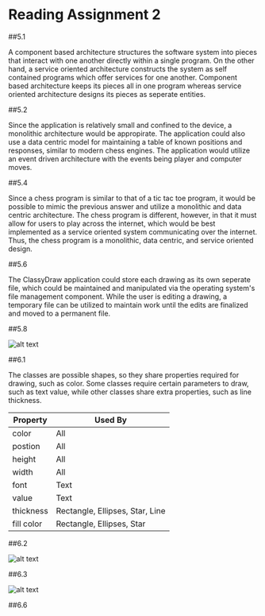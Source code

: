 # Reading Assignment 2

##5.1

A component based architecture structures the software system into pieces that interact with one another directly within a single program. On the other hand, a service oriented architecture constructs the system as self contained programs which offer services for one another. Component based architecture keeps its pieces all in one program whereas service oriented architecture designs its pieces as seperate entities.

##5.2

Since the application is relatively small and confined to the device, a monolithic architecture would be appropirate. The application could also use a data centric model for maintaining a table of known positions and responses, similar to modern chess engines. The application would utilize an event driven architecture with the events being player and computer moves.

##5.4

Since a chess program is similar to that of a tic tac toe program, it would be possible to mimic the previous answer and utilize a monolithic and data centric architecture. The chess program is different, however, in that it must allow for users to play across the internet, which would be best implemented as a service oriented system communicating over the internet. Thus, the chess program is a monolithic, data centric, and service oriented design.

##5.6

The ClassyDraw application could store each drawing as its own seperate file, which could be maintained and manipulated via the operating system's file management component. While the user is editing a drawing, a temporary file can be utilized to maintain work until the edits are finalized and moved to a permanent file.

##5.8

![alt text](https://github.com/cjdellomes/OrgSoft/blob/master/Assignments/5.8.png)

##6.1

The classes are possible shapes, so they share properties required for drawing, such as color. Some classes require certain parameters to draw, such as text value, while other classes share extra properties, such as line thickness.

| Property  | Used By |
| --------- | ------- |
| color     | All     |
| postion   | All     |
| height    | All     |
| width     | All     |
| font      | Text    |
| value     | Text    |
| thickness | Rectangle, Ellipses, Star, Line |
| fill color | Rectangle, Ellipses, Star |

##6.2

![alt text](https://github.com/cjdellomes/OrgSoft/blob/master/Assignments/6.2.png)

##6.3

![alt text](https://github.com/cjdellomes/OrgSoft/blob/master/Assignments/6.3.png)

##6.6

